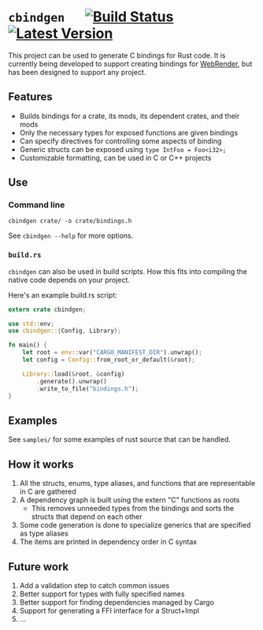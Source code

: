 # `cbindgen` &emsp; [![Build Status]][travis] [![Latest Version]][crates.io]

[Build Status]: https://api.travis-ci.org/rlhunt/cbindgen.svg?branch=master
[travis]: https://travis-ci.org/rlhunt/cbindgen
[Latest Version]: https://img.shields.io/crates/v/cbindgen.svg
[crates.io]: https://crates.io/crates/cbindgen

This project can be used to generate C bindings for Rust code. It is currently being developed to support creating bindings for [WebRender](https://github.com/servo/webrender/), but has been designed to support any project.

## Features

  * Builds bindings for a crate, its mods, its dependent crates, and their mods
  * Only the necessary types for exposed functions are given bindings
  * Can specify directives for controlling some aspects of binding
  * Generic structs can be exposed using `type IntFoo = Foo<i32>;`
  * Customizable formatting, can be used in C or C++ projects

## Use

### Command line

`cbindgen crate/ -o crate/bindings.h`

See `cbindgen --help` for more options.

### `build.rs`

`cbindgen` can also be used in build scripts. How this fits into compiling the native code depends on your project.

Here's an example build.rs script:
```rust
extern crate cbindgen;

use std::env;
use cbindgen::{Config, Library};

fn main() {
    let root = env::var("CARGO_MANIFEST_DIR").unwrap();
    let config = Config::from_root_or_default(&root);

    Library::load(&root, &config)
        .generate().unwrap()
        .write_to_file("bindings.h");
}

```

## Examples

See `samples/` for some examples of rust source that can be handled.

## How it works

1. All the structs, enums, type aliases, and functions that are representable in C are gathered
2. A dependency graph is built using the extern "C" functions as roots
    * This removes unneeded types from the bindings and sorts the structs that depend on each other
3. Some code generation is done to specialize generics that are specified as type aliases
3. The items are printed in dependency order in C syntax

## Future work

1. Add a validation step to catch common issues
2. Better support for types with fully specified names
3. Better support for finding dependencies managed by Cargo
4. Support for generating a FFI interface for a Struct+Impl
5. ...

